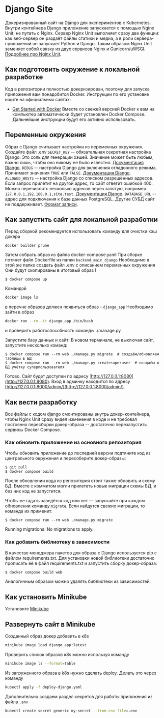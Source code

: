 # Django Site

Докеризированный сайт на Django для экспериментов с Kubernetes.
Внутри контейнера Django приложение запускается с помощью Nginx Unit, не путать с Nginx. Сервер Nginx Unit выполняет сразу две функции: как веб-сервер он раздаёт файлы статики и медиа, а в роли сервера-приложений он запускает Python и Django. Таким образом Nginx Unit заменяет собой связку из двух сервисов Nginx и Gunicorn/uWSGI. [Подробнее про Nginx Unit](https://unit.nginx.org/).

## Как подготовить окружение к локальной разработке

Код в репозитории полностью докеризирован, поэтому для запуска приложения вам понадобится Docker. Инструкции по его установке ищите на официальных сайтах:
- [Get Started with Docker](https://www.docker.com/get-started/)
Вместе со свежей версией Docker к вам на компьютер автоматически будет установлен Docker Compose. Дальнейшие инструкции будут его активно использовать.

## Переменные окружения

Образ с Django считывает настройки из переменных окружения. Создайте файл .env
`SECRET_KEY` -- обязательная секретная настройка Django. Это соль для генерации хэшей. Значение может быть любым, важно лишь, чтобы оно никому не было известно. [Документация Django](https://docs.djangoproject.com/en/3.2/ref/settings/#secret-key).
`DEBUG` -- настройка Django для включения отладочного режима. Принимает значения `TRUE` или `FALSE`. [Документация Django](https://docs.djangoproject.com/en/3.2/ref/settings/#std:setting-DEBUG).
`ALLOWED_HOSTS` -- настройка Django со списком разрешённых адресов. Если запрос прилетит на другой адрес, то сайт ответит ошибкой 400. Можно перечислить несколько адресов через запятую, например `127.0.0.1,192.168.0.1,site.test`. [Документация Django](https://docs.djangoproject.com/en/3.2/ref/settings/#allowed-hosts).
`DATABASE_URL` -- адрес для подключения к базе данных PostgreSQL. Другие СУБД сайт не поддерживает. [Формат записи](https://github.com/jacobian/dj-database-url#url-schema).

## Как запустить сайт для локальной разработки
Перед сборкой рекомендуется использовать команду для очистки кэш докера
``` shell
docker builder prune
```

Затем собрать образ из файла docker-compose.yaml
При сборке потянет файл Dockerfile из папки `backend_main_django`
Необходимо в этой же папке создать файл .env с описанием переменных окружения 
Они будут скопированы в итоговый образ ! 
```shell
$ docker compose up
```

Командой
```sh
docker image ls
```
в перечне образов должен появиться образ - `django_app`
Необходимо зайти в образ 
```sh
docker run --rm -it django_app /bin/bash
```
и проверить работоспособность команды ./manage.py

Запустите базу данных и сайт:
В новом терминале, не выключая сайт, запустите несколько команд:

```shell
$ docker compose run --rm web ./manage.py migrate  # создаём/обновляем таблицы в БД
$ docker compose run --rm web ./manage.py createsuperuser  # создаём в БД учётку суперпользователя
```

Готово. Сайт будет доступен по адресу [http://127.0.0.1:8080](http://127.0.0.1:8080). Вход в админку находится по адресу [http://127.0.0.1:8000/admin/](http://127.0.0.1:8000/admin/).

## Как вести разработку

Все файлы с кодом django смонтированы внутрь докер-контейнера, чтобы Nginx Unit сразу видел изменения в коде и не требовал постоянно пересборки докер-образа -- достаточно перезапустить сервисы Docker Compose.

### Как обновить приложение из основного репозитория

Чтобы обновить приложение до последней версии подтяните код из центрального окружения и пересоберите докер-образы:

``` shell
$ git pull
$ docker compose build
```

После обновлении кода из репозитория стоит также обновить и схему БД. Вместе с коммитом могли прилететь новые миграции схемы БД, и без них код не запустится.

Чтобы не гадать заведётся код или нет — запускайте при каждом обновлении команду `migrate`. Если найдутся свежие миграции, то команда их применит:

```shell
$ docker compose run --rm web ./manage.py migrate
```
Running migrations:
No migrations to apply.

### Как добавить библиотеку в зависимости
В качестве менеджера пакетов для образа с Django используется pip с файлом requirements.txt. Для установки новой библиотеки достаточно прописать её в файл requirements.txt и запустить сборку докер-образа:

```sh
$ docker compose build web
```

Аналогичным образом можно удалять библиотеки из зависимостей.
<a name="env-variables"></a>

## Как установить Minikube
Установите [Minikube](https://kubernetes.io/ru/docs/tasks/tools/install-minikube/)

## Развернуть сайт в Minikube
Созданный образ докер добавить в к8s
```sh
minikube image load django_app:latest
```

Проверить список образов к8s можно используя команду
```sh
minikube image ls --format=table
```

Из загруженного образа в k8s нужно сделать deploy. Делать это через команду
```sh
kubectl apply -f deploy-django.yaml 
```
Дополнительно создаем раздел секретов для работы приложения из файла `.env` 
```sh
kubectl create secret generic my-secret --from-env-file=.env
```

